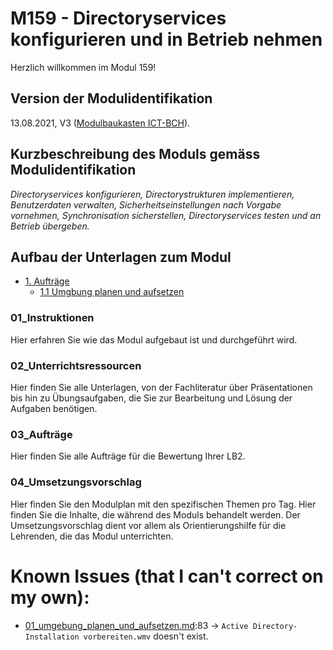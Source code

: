 # M159 - Directoryservices konfigurieren und in Betrieb nehmen
Herzlich willkommen im Modul 159! 

## Version der Modulidentifikation
13.08.2021, V3 ([Modulbaukasten ICT-BCH](https://www.modulbaukasten.ch/module/159/3/de-DE?title=Directoryservices-konfigurieren-und-in-Betrieb-nehmen)).

## Kurzbeschreibung des Moduls gemäss Modulidentifikation
*Directoryservices konfigurieren, Directorystrukturen implementieren, Benutzerdaten verwalten, Sicherheitseinstellungen nach Vorgabe vornehmen, Synchronisation sicherstellen, Directoryservices testen und an Betrieb übergeben.*

## Aufbau der Unterlagen zum Modul
- [1. Aufträge](./01_aufträge/)
    - [1.1 Umgbung planen und aufsetzen](./01_aufträge/01_umgebung_planen_und_aufsetzen.md)

### 01_Instruktionen
Hier erfahren Sie wie das Modul aufgebaut ist und durchgeführt wird.

### 02_Unterrichtsressourcen
Hier finden Sie alle Unterlagen, von der Fachliteratur über Präsentationen bis hin zu Übungsaufgaben, die Sie zur Bearbeitung und Lösung der Aufgaben benötigen. 

### 03_Aufträge
Hier finden Sie alle Aufträge für die Bewertung Ihrer LB2.

### 04_Umsetzungsvorschlag
Hier finden Sie den Modulplan mit den spezifischen Themen pro Tag. Hier finden Sie die Inhalte, die während des Moduls behandelt werden. Der Umsetzungsvorschlag dient vor allem als Orientierungshilfe für die Lehrenden, die das Modul unterrichten.


# Known Issues (that I can't correct on my own):
* [01_umgebung_planen_und_aufsetzen.md](/01_aufträge/01_umgebung_planen_und_aufsetzen.md):83 -> `Active Directory-Installation vorbereiten.wmv` doesn't exist.